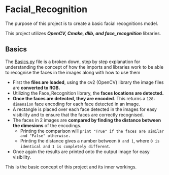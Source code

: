 # Facial_Recognition
The purpose of this project is to create a basic facial recognitions model. 

This project utilizes ***OpenCV, Cmake, dlib, and face_recognition*** libraries.

## Basics
The [Basics.py](Basics.py) file is a broken down, step by step explanation for understanding the concept of how the imports and libraries work to be able to recognise the faces in the images along with how to use them

- First the **files are loaded**, using the cv2 (OpenCV) library the image files are **converted to RGB.**
- Utilizing the Face_Recognition library, the **faces locations are detected.**
- **Once the faces are detected, they are encoded**. This returns a ``128-dimension`` face encoding for each face detected in an image.
- A rectangle is placed over each face detected in the images for easy visibility and to ensure that the faces are correctly recognised.
- The faces in 2 images are **compared by finding the distance between the dimesions** of the encodings.
  - Printing the comparison will ``print "True" if the faces are similar and "False" otherwise.`` 
  - Printing the distance gives a number between ``0 and 1``, where ``0 is identical and 1 is completely different``.
- Once again the results are printed onto the output image for easy visibility.

This is the basic concept of this project and its inner workings. 
